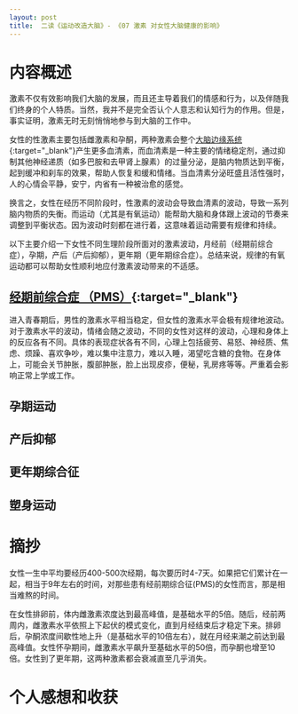 ```yaml
---
layout: post
title:  二读《运动改造大脑》- 《07 激素 对女性大脑健康的影响》
---
```

# 内容概述

激素不仅有效影响我们大脑的发展，而且还主导着我们的情感和行为，以及伴随我们终身的个人特质。当然，我并不是完全否认个人意志和认知行为的作用。但是，事实证明，激素无时无刻悄悄地参与到大脑的工作中。

女性的性激素主要包括雌激素和孕酮，两种激素会整个[大脑边缘系统](https://chatgpt.com/share/6724132a-78f8-800c-8e21-0723ffd29bc5){:target="_blank"}产生更多血清素，而血清素是一种主要的情绪稳定剂，通过抑制其他神经递质（如多巴胺和去甲肾上腺素）的过量分泌，是脑内物质达到平衡，起到缓冲和刹车的效果，帮助人恢复和缓和情绪。当血清素分泌旺盛且活性强时，人的心情会平静，安宁，内省有一种被治愈的感觉。

换言之，女性在经历不同阶段时，性激素的波动会导致血清素的波动，导致一系列脑内物质的失衡。而运动（尤其是有氧运动）能帮助大脑和身体跟上波动的节奏来调整到平衡状态。因为波动时刻都在进行着，这意味着运动需要有规律和持续。

以下主要介绍一下女性不同生理阶段所面对的激素波动，月经前（经期前综合症），孕期，产后（产后抑郁），更年期（更年期综合症）。总结来说，规律的有氧运动都可以帮助女性顺利地应付激素波动带来的不适感。

## [经期前综合症 （PMS）](https://chatgpt.com/share/67241184-37c0-800c-8665-38eede9ca159){:target="_blank"}

进入青春期后，男性的激素水平相当稳定，但女性的激素水平会极有规律地波动。对于激素水平的波动，情绪会随之波动，不同的女性对这样的波动，心理和身体上的反应各有不同。具体的表现症状各有不同，心理上包括疲劳、易怒、神经质、焦虑、烦躁、喜欢争吵，难以集中注意力，难以入睡，渴望吃含糖的食物。在身体上，可能会关节肿胀，腹部肿胀，脸上出现皮疹，便秘，乳房疼等等。严重着会影响正常上学或工作。



## 孕期运动

## 产后抑郁

## 更年期综合征

## 塑身运动

# 摘抄

女性一生中平均要经历400-500次经期，每次要历时4-7天。如果把它们累计在一起，相当于9年左右的时间，对那些患有经前期综合征(PMS)的女性而言，那是相当难熬的时间。



在女性排卵前，体内雌激素浓度达到最高峰值，是基础水平的5倍。随后，经前两周内，雌激素水平依照上下起伏的模式变化，直到月经结束后才稳定下来。排卵后，孕酮浓度间歇性地上升（是基础水平的10倍左右），就在月经来潮之前达到最高峰值。女性怀孕期间，雌激素水平飙升至基础水平的50倍，而孕酮也增至10倍。女性到了更年期，这两种激素都会衰减直至几乎消失。






# 个人感想和收获

<!--stackedit_data:
eyJoaXN0b3J5IjpbLTE4NjcxNjEwMjAsMTgwNjU1MjY5MCw3Mz
AzMzQwMTcsLTc0MTk4ODgxLC0xMzQ3MzkyNjksMTk1NzU2NzA0
OV19
-->